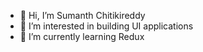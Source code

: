 - 👋 Hi, I’m Sumanth Chitikireddy
- 👀 I’m interested in building UI applications
- 🌱 I’m currently learning Redux


<!---
schiyya/schiyya is a ✨ special ✨ repository because its `README.md` (this file) appears on your GitHub profile.
You can click the Preview link to take a look at your changes.
--->
